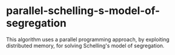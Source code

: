 # parallel-schelling-s-model-of-segregation
This algorithm uses a parallel programming approach, by exploiting distributed memory, for solving Schelling's model of segregation.
